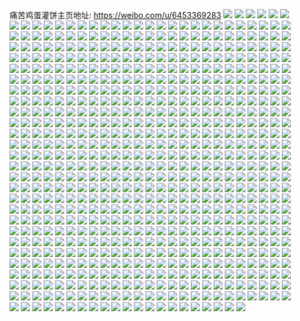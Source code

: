 痛苦鸡蛋灌饼主页地址: https://weibo.com/u/6453369283 
![](https://wx4.sinaimg.cn/mw2000/0072JG9lly1h9ij561p6zj30zu25o1ky.jpg) 
![](https://wx4.sinaimg.cn/mw2000/0072JG9lly1h9ij53q4m6j30zu25oqv5.jpg) 
![](https://wx4.sinaimg.cn/mw2000/0072JG9lly1h9gbtnfia8j31o02801kz.jpg) 
![](https://wx4.sinaimg.cn/mw2000/0072JG9lly1h9gbtizlkcj316o1kwkjl.jpg) 
![](https://wx4.sinaimg.cn/mw2000/0072JG9lly1h9fvc7bo8bj32dc35sqv5.jpg) 
![](https://wx4.sinaimg.cn/mw2000/0072JG9lly1h9dzehl71jj30zu25o7wh.jpg) 
![](https://wx4.sinaimg.cn/mw2000/0072JG9lly1h9dzekjmwaj30sg0ruta9.jpg) 
![](https://wx4.sinaimg.cn/mw2000/0072JG9lly1h99xbsj2mjj30zu25o7iu.jpg) 
![](https://wx4.sinaimg.cn/mw2000/0072JG9lly1h970b37jjuj31o02804qp.jpg) 
![](https://wx4.sinaimg.cn/mw2000/0072JG9lly1h970b3ql1bj31o02804qp.jpg) 
![](https://wx4.sinaimg.cn/mw2000/0072JG9lly1h970b490b6j31o02801kx.jpg) 
![](https://wx4.sinaimg.cn/mw2000/0072JG9lly1h970b4p3vej31o02804qp.jpg) 
![](https://wx4.sinaimg.cn/mw2000/0072JG9lly1h970b7iv4yj31o02807wh.jpg) 
![](https://wx4.sinaimg.cn/mw2000/0072JG9lly1h970b84i1vj31o02804qp.jpg) 
![](https://wx4.sinaimg.cn/mw2000/0072JG9lly1h96o5pknbwj32c0340hdu.jpg) 
![](https://wx4.sinaimg.cn/mw2000/0072JG9lly1h93g66ozywj30tz0cc402.jpg) 
![](https://wx4.sinaimg.cn/mw2000/0072JG9lly1h92ie4zwrzj32dc35snpd.jpg) 
![](https://wx4.sinaimg.cn/mw2000/0072JG9lly1h91yo9p4mwj30zu25o1kx.jpg) 
![](https://wx4.sinaimg.cn/mw2000/0072JG9lly1h91yoag9xsj30zu25o1kx.jpg) 
![](https://wx4.sinaimg.cn/mw2000/0072JG9lly1h91yob9zxwj30zu25odwt.jpg) 
![](https://wx4.sinaimg.cn/mw2000/0072JG9lly1h8ykq198o4j30zu0il0vo.jpg) 
![](https://wx4.sinaimg.cn/mw2000/0072JG9lly1h8w60cl05xj30zu25o1cs.jpg) 
![](https://wx4.sinaimg.cn/mw2000/0072JG9lly1h8ua8r0bhyj30sg0sgju4.jpg) 
![](https://wx4.sinaimg.cn/mw2000/0072JG9lly1h8sruddxfzj30zu1meagq.jpg) 
![](https://wx4.sinaimg.cn/mw2000/0072JG9lly1h8rty1ypamj30ty0tyqk4.jpg) 
![](https://wx4.sinaimg.cn/mw2000/0072JG9lly1h8rty5guf5j32c02c0b2a.jpg) 
![](https://wx4.sinaimg.cn/mw2000/0072JG9lly1h8riepkf0qj30zu25owyk.jpg) 
![](https://wx4.sinaimg.cn/mw2000/0072JG9lly1h8rieoyfr2j30zu25oh4m.jpg) 
![](https://wx4.sinaimg.cn/mw2000/0072JG9lly1h8qpvbx7qcj30t60rl79s.jpg) 
![](https://wx4.sinaimg.cn/mw2000/0072JG9lly1h8qnkgp5zdj30zu25o7wh.jpg) 
![](https://wx4.sinaimg.cn/mw2000/0072JG9lly1h8poxag1j1j32dc35sx6p.jpg) 
![](https://wx4.sinaimg.cn/mw2000/0072JG9lly1h8poxfb11oj32dc35s7wi.jpg) 
![](https://wx4.sinaimg.cn/mw2000/0072JG9lly1h8poxcxyg6j32dc35sx6p.jpg) 
![](https://wx4.sinaimg.cn/mw2000/0072JG9lly1h8mwco61vaj30u0143497.jpg) 
![](https://wx4.sinaimg.cn/mw2000/0072JG9lly1h8lxbt1a6rj319o1ownhw.jpg) 
![](https://wx4.sinaimg.cn/mw2000/0072JG9lly1h8lxbsld10j32c0340npd.jpg) 
![](https://wx4.sinaimg.cn/mw2000/0072JG9lly1h8lxbtu30dj32c03401kz.jpg) 
![](https://wx4.sinaimg.cn/mw2000/0072JG9lly1h8lxbu7b29j31kk23g7ks.jpg) 
![](https://wx4.sinaimg.cn/mw2000/0072JG9lly1h8lxbue8vxj30h00mo41s.jpg) 
![](https://wx4.sinaimg.cn/mw2000/0072JG9lly1h8lxbukvn2j30vk163tpp.jpg) 
![](https://wx4.sinaimg.cn/mw2000/0072JG9lly1h8lxbvsvddj31tr1tru0x.jpg) 
![](https://wx4.sinaimg.cn/mw2000/0072JG9lly1h8lxbvcmdxj319w1p94gr.jpg) 
![](https://wx4.sinaimg.cn/mw2000/0072JG9lly1h8lxbw3og8j30n10uq79i.jpg) 
![](https://wx4.sinaimg.cn/mw2000/0072JG9lly1h8kneuzexdj30u0140gs9.jpg) 
![](https://wx4.sinaimg.cn/mw2000/0072JG9lly1h8k0jp89qlj30vc0vcjxw.jpg) 
![](https://wx4.sinaimg.cn/mw2000/0072JG9lly1h8iv40ag0fj32dc35se86.jpg) 
![](https://wx4.sinaimg.cn/mw2000/0072JG9lly1h8iv45q8z1j32dc35sx6u.jpg) 
![](https://wx4.sinaimg.cn/mw2000/0072JG9lly1h8hlzuufhuj32c0340qv6.jpg) 
![](https://wx4.sinaimg.cn/mw2000/0072JG9lly1h8d55mr4zoj30v110xgzo.jpg) 
![](https://wx4.sinaimg.cn/mw2000/0072JG9lly1h8bx6e7g9dj30u01t044h.jpg) 
![](https://wx4.sinaimg.cn/mw2000/0072JG9lly1h8aqrkazsvj316o1kwkie.jpg) 
![](https://wx4.sinaimg.cn/mw2000/0072JG9lly1h8aqrnybaaj32dc35skjn.jpg) 
![](https://wx4.sinaimg.cn/mw2000/0072JG9lly1h8aqrqb9j6j32dc35sx6q.jpg) 
![](https://wx4.sinaimg.cn/mw2000/0072JG9lly1h8aqrspoi5j32dc35sqv6.jpg) 
![](https://wx4.sinaimg.cn/mw2000/0072JG9lly1h8apf5w3nyj30ur1q6qp8.jpg) 
![](https://wx4.sinaimg.cn/mw2000/0072JG9lly1h89m9rvxc1j32c0340u0y.jpg) 
![](https://wx4.sinaimg.cn/mw2000/0072JG9lly1h897lhnv3ij32c0340hdt.jpg) 
![](https://wx4.sinaimg.cn/mw2000/0072JG9lly1h897lgrrhcj30j60j6t9p.jpg) 
![](https://wx4.sinaimg.cn/mw2000/0072JG9lly1h88z7h7hbmj30zu25o4qq.jpg) 
![](https://wx4.sinaimg.cn/mw2000/0072JG9lly1h88i59cl1hj316o1kwttw.jpg) 
![](https://wx4.sinaimg.cn/mw2000/0072JG9lly1h88det3sr6j30p81g719f.jpg) 
![](https://wx4.sinaimg.cn/mw2000/0072JG9lly1h887k5l9cjj30zu25o7wi.jpg) 
![](https://wx4.sinaimg.cn/mw2000/0072JG9lly1h863xadrw5j30zo18fh54.jpg) 
![](https://wx4.sinaimg.cn/mw2000/0072JG9lly1h85z0x5avkj30tx0k7q52.jpg) 
![](https://wx4.sinaimg.cn/mw2000/0072JG9lly1h85wexeu46j30zu25ob2a.jpg) 
![](https://wx4.sinaimg.cn/mw2000/0072JG9lly1h84mwq46goj30u01t0tus.jpg) 
![](https://wx4.sinaimg.cn/mw2000/0072JG9lly1h83avezg0yj32c03404qr.jpg) 
![](https://wx4.sinaimg.cn/mw2000/0072JG9lly1h82qdhbp70j30zu0muwnv.jpg) 
![](https://wx4.sinaimg.cn/mw2000/0072JG9lly1h819e6hkt6j30zu1egail.jpg) 
![](https://wx4.sinaimg.cn/mw2000/0072JG9lly1h817anwr5yj320l2os1ky.jpg) 
![](https://wx4.sinaimg.cn/mw2000/0072JG9lly1h80u40ora2j30oz0mzact.jpg) 
![](https://wx4.sinaimg.cn/mw2000/0072JG9lly1h804vuaxf3j30zu25ob2a.jpg) 
![](https://wx4.sinaimg.cn/mw2000/0072JG9lly1h804vrfgfqj30ox0mojvh.jpg) 
![](https://wx4.sinaimg.cn/mw2000/0072JG9lly1h804mopfp6j30jf0jf0vg.jpg) 
![](https://wx4.sinaimg.cn/mw2000/0072JG9lly1h7yy8m8fl4j30n01dsk32.jpg) 
![](https://wx4.sinaimg.cn/mw2000/0072JG9lly1h7yy8ly5vej30n01dsgxh.jpg) 
![](https://wx4.sinaimg.cn/mw2000/0072JG9lly1h7yy8mk1tkj30n01dsqf9.jpg) 
![](https://wx4.sinaimg.cn/mw2000/0072JG9lly1h7xs9j4wsuj30n01ds1kx.jpg) 
![](https://wx4.sinaimg.cn/mw2000/0072JG9lly1h7xs9jg3fej30mt0dcacr.jpg) 
![](https://wx4.sinaimg.cn/mw2000/0072JG9lly1h7xrlkk95oj30mv128qhh.jpg) 
![](https://wx4.sinaimg.cn/mw2000/0072JG9lly1h7xrlk0fhkj32c0340kjm.jpg) 
![](https://wx4.sinaimg.cn/mw2000/0072JG9lly1h7ws5wby2ej308c075jrk.jpg) 
![](https://wx4.sinaimg.cn/mw2000/0072JG9lly1h7v6aju6q9j31qo2bk4qp.jpg) 
![](https://wx4.sinaimg.cn/mw2000/0072JG9lly1h7v6fsdlhvj30n00l7dkk.jpg) 
![](https://wx4.sinaimg.cn/mw2000/0072JG9lly1h7v6gbxya6j321m2q5e81.jpg) 
![](https://wx4.sinaimg.cn/mw2000/0072JG9lly1h7uidljbiuj316o1kwe5q.jpg) 
![](https://wx4.sinaimg.cn/mw2000/0072JG9lly1h7uidkwnlwj30u01407gk.jpg) 
![](https://wx4.sinaimg.cn/mw2000/0072JG9lly1h7sudd7bh6j30n01dsk2f.jpg) 
![](https://wx4.sinaimg.cn/mw2000/0072JG9lly1h7srs7j2ymj30j60iyt9n.jpg) 
![](https://wx4.sinaimg.cn/mw2000/0072JG9lly1h7pvx6qivvj31ry2d9npd.jpg) 
![](https://wx4.sinaimg.cn/mw2000/0072JG9lly1h7pvz12x6ij30me05oaam.jpg) 
![](https://wx4.sinaimg.cn/mw2000/0072JG9lly1h7pw1s1hw1j30n01dsaey.jpg) 
![](https://wx4.sinaimg.cn/mw2000/0072JG9lly1h7pw1sg0zvj30n01dsq72.jpg) 
![](https://wx4.sinaimg.cn/mw2000/0072JG9lly1h7pw1srf75j30n01dsaeg.jpg) 
![](https://wx4.sinaimg.cn/mw2000/0072JG9lly1h7pn58ucu2j30n01dsdpr.jpg) 
![](https://wx4.sinaimg.cn/mw2000/0072JG9lly1h7n4x6eqhcj32c0340npe.jpg) 
![](https://wx4.sinaimg.cn/mw2000/0072JG9lly1h7m48jopkrj30n01dstig.jpg) 
![](https://wx4.sinaimg.cn/mw2000/0072JG9lly1h7m48nq3fpj308w08wq37.jpg) 
![](https://wx4.sinaimg.cn/mw2000/0072JG9lly1h7l5zoeu49j30qr0qk76m.jpg) 
![](https://wx4.sinaimg.cn/mw2000/0072JG9lly1h7kvnihvs4j30wf0u078s.jpg) 
![](https://wx4.sinaimg.cn/mw2000/0072JG9lly1h7huu3p4kej30u00u0tbv.jpg) 
![](https://wx4.sinaimg.cn/mw2000/0072JG9lly1h7fct52b7sj30n00gc74b.jpg) 
![](https://wx4.sinaimg.cn/mw2000/0072JG9lly1h7f4m7umajj30mn0p9n16.jpg) 
![](https://wx4.sinaimg.cn/mw2000/0072JG9lly1h7f4m8czjkj324j2u24gw.jpg) 
![](https://wx4.sinaimg.cn/mw2000/0072JG9lly1h7d90avwqlj30hr0hraby.jpg) 
![](https://wx4.sinaimg.cn/mw2000/0072JG9lly1h7d1yt5qcej31s62dkkjl.jpg) 
![](https://wx4.sinaimg.cn/mw2000/0072JG9lly1h7d1ytihyej31c01s0nlj.jpg) 
![](https://wx4.sinaimg.cn/mw2000/0072JG9lly1h7c30itj72j32c0340h36.jpg) 
![](https://wx4.sinaimg.cn/mw2000/0072JG9lly1h7c305cp5wj32bk1qo0xc.jpg) 
![](https://wx4.sinaimg.cn/mw2000/0072JG9lly1h7c3112wo6j32c03404gt.jpg) 
![](https://wx4.sinaimg.cn/mw2000/0072JG9lly1h7c316780kj31p52blb29.jpg) 
![](https://wx4.sinaimg.cn/mw2000/0072JG9lly1h7axicqp0qj31951o70vu.jpg) 
![](https://wx4.sinaimg.cn/mw2000/0072JG9lly1h7axifl9uxj31yy2mm4fr.jpg) 
![](https://wx4.sinaimg.cn/mw2000/0072JG9lly1h7axie2faxj31qo2bkhdt.jpg) 
![](https://wx4.sinaimg.cn/mw2000/0072JG9lly1h7apxbd6ulj30j60j63ze.jpg) 
![](https://wx4.sinaimg.cn/mw2000/0072JG9lly1h79cgvcpfyj31ud2gie4m.jpg) 
![](https://wx4.sinaimg.cn/mw2000/0072JG9lly1h782zbygirj30j60j6gv7.jpg) 
![](https://wx4.sinaimg.cn/mw2000/0072JG9lly1h74ye7jd29j30ty13y7mi.jpg) 
![](https://wx4.sinaimg.cn/mw2000/0072JG9lly1h74ye8ajyej30qt0zq45d.jpg) 
![](https://wx4.sinaimg.cn/mw2000/0072JG9lly1h74ye8s5awj30tu13uqap.jpg) 
![](https://wx4.sinaimg.cn/mw2000/0072JG9lly1h74ye951z7j30tu13uwj7.jpg) 
![](https://wx4.sinaimg.cn/mw2000/0072JG9lly1h74ye9g0cfj30tu13uabb.jpg) 
![](https://wx4.sinaimg.cn/mw2000/0072JG9lly1h74ye72xbij30lq0szmxq.jpg) 
![](https://wx4.sinaimg.cn/mw2000/0072JG9lly1h74ye9qyj1j30py0ynqao.jpg) 
![](https://wx4.sinaimg.cn/mw2000/0072JG9lly1h74yea3rzjj30u0140ti3.jpg) 
![](https://wx4.sinaimg.cn/mw2000/0072JG9lly1h74yh625puj30u2142n0y.jpg) 
![](https://wx4.sinaimg.cn/mw2000/0072JG9lly1h73uwfey96j30n00tkte1.jpg) 
![](https://wx4.sinaimg.cn/mw2000/0072JG9lly1h73t0p7tlnj30n00p8jse.jpg) 
![](https://wx4.sinaimg.cn/mw2000/0072JG9lly1h72cpg2jtfj31km23iq6e.jpg) 
![](https://wx4.sinaimg.cn/mw2000/0072JG9lly1h71543czfvj32152pj17i.jpg) 
![](https://wx4.sinaimg.cn/mw2000/0072JG9lly1h71540u6jzj327b2xr4qr.jpg) 
![](https://wx4.sinaimg.cn/mw2000/0072JG9lly1h71544i5huj324v2uiafu.jpg) 
![](https://wx4.sinaimg.cn/mw2000/0072JG9lly1h701thlcmij32dc35sb2b.jpg) 
![](https://wx4.sinaimg.cn/mw2000/0072JG9lly1h6z72a92qsj31m725mk4v.jpg) 
![](https://wx4.sinaimg.cn/mw2000/0072JG9lly1h6vwy7mcspj30jx12qtay.jpg) 
![](https://wx4.sinaimg.cn/mw2000/0072JG9lly1h6vvdhtb04j30n00u3gp7.jpg) 
![](https://wx4.sinaimg.cn/mw2000/0072JG9lly1h6u8im1cqoj316o1kw7rr.jpg) 
![](https://wx4.sinaimg.cn/mw2000/0072JG9lly1h6u8iosn9qj30n00qeq2w.jpg) 
![](https://wx4.sinaimg.cn/mw2000/0072JG9lly1h6rung6g0ej316o1kwnif.jpg) 
![](https://wx4.sinaimg.cn/mw2000/0072JG9lly1h6qv8f1nuxj31hk1zfhdu.jpg) 
![](https://wx4.sinaimg.cn/mw2000/0072JG9lly1h6q4odr4jvj316o1kwk8o.jpg) 
![](https://wx4.sinaimg.cn/mw2000/0072JG9lly1h6q4oe5h0pj316o1kwk63.jpg) 
![](https://wx4.sinaimg.cn/mw2000/0072JG9lly1h6q4odbxwqj316o1kwavy.jpg) 
![](https://wx4.sinaimg.cn/mw2000/0072JG9lly1h6onp2gka0j30n01ds0vz.jpg) 
![](https://wx4.sinaimg.cn/mw2000/0072JG9lly1h6k73lrembj30n01ds46h.jpg) 
![](https://wx4.sinaimg.cn/mw2000/0072JG9lly1h6jt58sxtjj30rr1dcn5f.jpg) 
![](https://wx4.sinaimg.cn/mw2000/0072JG9lly1h6g9seo5hqj30u01407g5.jpg) 
![](https://wx4.sinaimg.cn/mw2000/0072JG9lly1h6g9sewxg8j30q20yrdow.jpg) 
![](https://wx4.sinaimg.cn/mw2000/0072JG9lly1h6g9seegc3j30ls12ptgn.jpg) 
![](https://wx4.sinaimg.cn/mw2000/0072JG9lly1h6g9sf61xij30u01hc44q.jpg) 
![](https://wx4.sinaimg.cn/mw2000/0072JG9lly1h6g9sfd3qlj30u0140n17.jpg) 
![](https://wx4.sinaimg.cn/mw2000/0072JG9lly1h6g9sfk4jaj30tu13uqc4.jpg) 
![](https://wx4.sinaimg.cn/mw2000/0072JG9lly1h6g9sg3xxdj30u0140wr7.jpg) 
![](https://wx4.sinaimg.cn/mw2000/0072JG9lly1h6g9ont9cdj30u0160ajd.jpg) 
![](https://wx4.sinaimg.cn/mw2000/0072JG9lly1h6g9p7lmsqj30ry0yxwr9.jpg) 
![](https://wx4.sinaimg.cn/mw2000/0072JG9lly1h6fuz8mrtxj30mt0ijwey.jpg) 
![](https://wx4.sinaimg.cn/mw2000/0072JG9lly1h6ffdk1l1vj31471hmq4w.jpg) 
![](https://wx4.sinaimg.cn/mw2000/0072JG9lly1h6ej1fs680j30tu13umyd.jpg) 
![](https://wx4.sinaimg.cn/mw2000/0072JG9lly1h6dan25905j31fk1wrqu6.jpg) 
![](https://wx4.sinaimg.cn/mw2000/0072JG9lly1h6dan6pft3j32c03407w4.jpg) 
![](https://wx4.sinaimg.cn/mw2000/0072JG9lly1h6dan7hz3rj31g21xe0w5.jpg) 
![](https://wx4.sinaimg.cn/mw2000/0072JG9lly1h6cz1lbvtnj30n00hs0vp.jpg) 
![](https://wx4.sinaimg.cn/mw2000/0072JG9lly1h6cz1lhdbdj30n00823zp.jpg) 
![](https://wx4.sinaimg.cn/mw2000/0072JG9lly1h6cz1lmihij30n009edh1.jpg) 
![](https://wx4.sinaimg.cn/mw2000/0072JG9lly1h6cz1ls1o6j30n00813zb.jpg) 
![](https://wx4.sinaimg.cn/mw2000/0072JG9lly1h6cz1lz87cj30n007kwf5.jpg) 
![](https://wx4.sinaimg.cn/mw2000/0072JG9lly1h6cz1m4nsjj30n0090q42.jpg) 
![](https://wx4.sinaimg.cn/mw2000/0072JG9lly1h6cz1l4a7cj30n008bmy3.jpg) 
![](https://wx4.sinaimg.cn/mw2000/0072JG9lly1h6cz1mayv7j30n007v74t.jpg) 
![](https://wx4.sinaimg.cn/mw2000/0072JG9lly1h6cz1mg35aj30n0089gma.jpg) 
![](https://wx4.sinaimg.cn/mw2000/0072JG9lly1h6cz1mmr2nj30n008fmy0.jpg) 
![](https://wx4.sinaimg.cn/mw2000/0072JG9lly1h6cz1mtafcj30n006omxp.jpg) 
![](https://wx4.sinaimg.cn/mw2000/0072JG9lly1h6cz1myrn7j30n006lq3d.jpg) 
![](https://wx4.sinaimg.cn/mw2000/0072JG9lly1h6cz1n5tilj30n006yaau.jpg) 
![](https://wx4.sinaimg.cn/mw2000/0072JG9lly1h6cz1nbfg6j30n0068mxx.jpg) 
![](https://wx4.sinaimg.cn/mw2000/0072JG9lly1h6cz1nhc1vj30n005cq36.jpg) 
![](https://wx4.sinaimg.cn/mw2000/0072JG9lly1h6cz1ny2ucj30n00j1gn4.jpg) 
![](https://wx4.sinaimg.cn/mw2000/0072JG9lly1h6cz1o54idj30n005ngm2.jpg) 
![](https://wx4.sinaimg.cn/mw2000/0072JG9lly1h6cz1ob1g7j30n007dq3e.jpg) 
![](https://wx4.sinaimg.cn/mw2000/0072JG9lly1h6c7pzssdyj32c03404qr.jpg) 
![](https://wx4.sinaimg.cn/mw2000/0072JG9lly1h6a0cogtowj32c0340e82.jpg) 
![](https://wx4.sinaimg.cn/mw2000/0072JG9lly1h6a0cqc48cj32c0340qv6.jpg) 
![](https://wx4.sinaimg.cn/mw2000/0072JG9lly1h6a0csd78dj32c0340kjn.jpg) 
![](https://wx4.sinaimg.cn/mw2000/0072JG9lly1h6a0ctx159j316o1kwtrf.jpg) 
![](https://wx4.sinaimg.cn/mw2000/0072JG9lly1h67mj56m4bj322a2r21ky.jpg) 
![](https://wx4.sinaimg.cn/mw2000/0072JG9lly1h67mj8i228j32742xi1ky.jpg) 
![](https://wx4.sinaimg.cn/mw2000/0072JG9lly1h5mvj99vjbj30mz14uah9.jpg) 
![](https://wx4.sinaimg.cn/mw2000/0072JG9lly1h5mvgzzyz7j30mz0vsq54.jpg) 
![](https://wx4.sinaimg.cn/mw2000/0072JG9lly1h5mvj8vhnqj30ty13yk2m.jpg) 
![](https://wx4.sinaimg.cn/mw2000/0072JG9lly1h5mvj8epw0j30n01dswma.jpg) 
![](https://wx4.sinaimg.cn/mw2000/0072JG9lly1h5mvksdpnbj30mi0u0gqb.jpg) 
![](https://wx4.sinaimg.cn/mw2000/0072JG9lly1h5mvmd8sesj30mi0u00wi.jpg) 
![](https://wx4.sinaimg.cn/mw2000/0072JG9lly1h5mvp0bmzxj30u014079w.jpg) 
![](https://wx4.sinaimg.cn/mw2000/0072JG9lly1h5mvmxz8ogj30mi0u0dlh.jpg) 
![](https://wx4.sinaimg.cn/mw2000/0072JG9lly1h5mvp0nvmfj30u013y7ex.jpg) 
![](https://wx4.sinaimg.cn/mw2000/0072JG9lly1h5l6uoqjrtj32c0340e83.jpg) 
![](https://wx4.sinaimg.cn/mw2000/0072JG9lly1h5gy5shl4ej32352s6u0z.jpg) 
![](https://wx4.sinaimg.cn/mw2000/0072JG9lly1h5gy5uuu3ej328s2zqqv6.jpg) 
![](https://wx4.sinaimg.cn/mw2000/0072JG9lly1h5gy5qgproj326d2wh7wk.jpg) 
![](https://wx4.sinaimg.cn/mw2000/0072JG9lly1h5dn947ivpj32c0340x6r.jpg) 
![](https://wx4.sinaimg.cn/mw2000/0072JG9lly1h5dn9brl1vj31ko23ox6p.jpg) 
![](https://wx4.sinaimg.cn/mw2000/0072JG9lly1h5dnaf01haj31n726x1ky.jpg) 
![](https://wx4.sinaimg.cn/mw2000/0072JG9lly1h5dn9ep62yj32c0340qv8.jpg) 
![](https://wx4.sinaimg.cn/mw2000/0072JG9lly1h5dna8pr5kj329c30gx6r.jpg) 
![](https://wx4.sinaimg.cn/mw2000/0072JG9lly1h5dn99avr6j31qo2bkhdt.jpg) 
![](https://wx4.sinaimg.cn/mw2000/0072JG9lly1h5dn9ahobxj32bk1qoe81.jpg) 
![](https://wx4.sinaimg.cn/mw2000/0072JG9lly1h5dn97s4zsj32c03401l0.jpg) 
![](https://wx4.sinaimg.cn/mw2000/0072JG9lly1h5ch8rkv55j32c02fmkjo.jpg) 
![](https://wx4.sinaimg.cn/mw2000/0072JG9lly1h57u7zjxkoj31xw2l71kz.jpg) 
![](https://wx4.sinaimg.cn/mw2000/0072JG9lly1h57u81fiqmj31in20u4qq.jpg) 
![](https://wx4.sinaimg.cn/mw2000/0072JG9lly1h57u850o26j32c0340qv9.jpg) 
![](https://wx4.sinaimg.cn/mw2000/0072JG9lly1h57u87k8z7j31qs2bpkjm.jpg) 
![](https://wx4.sinaimg.cn/mw2000/0072JG9lly1h57u89fvxaj32c0340u0y.jpg) 
![](https://wx4.sinaimg.cn/mw2000/0072JG9lly1h57u8awpotj31ky23yb29.jpg) 
![](https://wx4.sinaimg.cn/mw2000/0072JG9lly1h57u8c28akj30i30o345n.jpg) 
![](https://wx4.sinaimg.cn/mw2000/0072JG9lly1h537q39pwmj30n01ds4qp.jpg) 
![](https://wx4.sinaimg.cn/mw2000/0072JG9lly1h52kst221oj30mi0u0q7r.jpg) 
![](https://wx4.sinaimg.cn/mw2000/0072JG9lly1h52kst87gmj30ji0q1q7a.jpg) 
![](https://wx4.sinaimg.cn/mw2000/0072JG9lly1h52ks510b2j30mz0uo41r.jpg) 
![](https://wx4.sinaimg.cn/mw2000/0072JG9lly1h52ktz70lpj30n01ds11f.jpg) 
![](https://wx4.sinaimg.cn/mw2000/0072JG9lly1h52ktzlhk4j30u0140tit.jpg) 
![](https://wx4.sinaimg.cn/mw2000/0072JG9lly1h52ku5mrv1j30qy0qy0ux.jpg) 
![](https://wx4.sinaimg.cn/mw2000/0072JG9lly1h4yg0c7ydcj31za2n11kz.jpg) 
![](https://wx4.sinaimg.cn/mw2000/0072JG9lly1h4yg0el2jbj32c0340kjn.jpg) 
![](https://wx4.sinaimg.cn/mw2000/0072JG9lly1h4yg0hdnjpj32c0340b2c.jpg) 
![](https://wx4.sinaimg.cn/mw2000/0072JG9lly1h4yg6jdnv0j327u2yhu0y.jpg) 
![](https://wx4.sinaimg.cn/mw2000/0072JG9lly1h4wvlyxpm0j31k9230hdt.jpg) 
![](https://wx4.sinaimg.cn/mw2000/0072JG9lly1h4wvlzo8b9j31qo2bkx6p.jpg) 
![](https://wx4.sinaimg.cn/mw2000/0072JG9lly1h4txdijfqvj32c03407wj.jpg) 
![](https://wx4.sinaimg.cn/mw2000/0072JG9lly1h4txdlim5gj32c0340qv6.jpg) 
![](https://wx4.sinaimg.cn/mw2000/0072JG9lly1h4txdmd5w1j30my14uguq.jpg) 
![](https://wx4.sinaimg.cn/mw2000/0072JG9lly1h4txdw51dtj30u01hc15n.jpg) 
![](https://wx4.sinaimg.cn/mw2000/0072JG9lly1h4txdyb80dj32c0340u0y.jpg) 
![](https://wx4.sinaimg.cn/mw2000/0072JG9lly1h4txe19mh7j32c0340npe.jpg) 
![](https://wx4.sinaimg.cn/mw2000/0072JG9lly1h4txea0kpcj32c0340qv9.jpg) 
![](https://wx4.sinaimg.cn/mw2000/0072JG9lly1h4txeed10sj32c0340e84.jpg) 
![](https://wx4.sinaimg.cn/mw2000/0072JG9lly1h4txehh5eij32c03404qr.jpg) 
![](https://wx4.sinaimg.cn/mw2000/0072JG9lly1h4txem3umuj32c03401l0.jpg) 
![](https://wx4.sinaimg.cn/mw2000/0072JG9lly1h4txerfo1gj32c0340hdw.jpg) 
![](https://wx4.sinaimg.cn/mw2000/0072JG9lly1h4txewaidoj32c0340u10.jpg) 
![](https://wx4.sinaimg.cn/mw2000/0072JG9lly1h4txf1yglfj32c03404qu.jpg) 
![](https://wx4.sinaimg.cn/mw2000/0072JG9lly1h4txf5ykirj32c0340hdw.jpg) 
![](https://wx4.sinaimg.cn/mw2000/0072JG9lly1h4r3kzx5zfj32c0340kjp.jpg) 
![](https://wx4.sinaimg.cn/mw2000/0072JG9lly1h4nwyoq319j31rp2cx4qq.jpg) 
![](https://wx4.sinaimg.cn/mw2000/0072JG9lly1h4lf773zv7j30u00sx431.jpg) 
![](https://wx4.sinaimg.cn/mw2000/0072JG9lly1h4efl5uj7sj31qo2bk4qq.jpg) 
![](https://wx4.sinaimg.cn/mw2000/0072JG9lly1h4efl7hdhij30vc15sh22.jpg) 
![](https://wx4.sinaimg.cn/mw2000/0072JG9lly1h4efl6a3qqj30vc15s7ly.jpg) 
![](https://wx4.sinaimg.cn/mw2000/0072JG9lly1h4efl87h8hj30u0140e47.jpg) 
![](https://wx4.sinaimg.cn/mw2000/0072JG9lly1h4a7vkjp95j32c03404qs.jpg) 
![](https://wx4.sinaimg.cn/mw2000/0072JG9lly1h48lxovmjrj30vc15se48.jpg) 
![](https://wx4.sinaimg.cn/mw2000/0072JG9lly1h47z1o3d9tj32by2jf1kz.jpg) 
![](https://wx4.sinaimg.cn/mw2000/0072JG9lly1h47z1p1lhcj311v1ehqru.jpg) 
![](https://wx4.sinaimg.cn/mw2000/0072JG9lly1h47z1qte7oj31v82c0kjm.jpg) 
![](https://wx4.sinaimg.cn/mw2000/0072JG9lly1h47z1ssjhrj323s2t2b2b.jpg) 
![](https://wx4.sinaimg.cn/mw2000/0072JG9lly1h46v8l29gfj3297309u0z.jpg) 
![](https://wx4.sinaimg.cn/mw2000/0072JG9lly1h46v8nf3d0j32432thqv7.jpg) 
![](https://wx4.sinaimg.cn/mw2000/0072JG9lly1h45ndwkpswj30mi0u0n57.jpg) 
![](https://wx4.sinaimg.cn/mw2000/0072JG9lly1h42qe9qv3rj30n01ds0wc.jpg) 
![](https://wx4.sinaimg.cn/mw2000/0072JG9lly1h42qecb8lpj308c087t8y.jpg) 
![](https://wx4.sinaimg.cn/mw2000/0072JG9lly1h3zgz45az8j31ds0n07p3.jpg) 
![](https://wx4.sinaimg.cn/mw2000/0072JG9lly1h3runqabb4j32c03401ky.jpg) 
![](https://wx4.sinaimg.cn/mw2000/0072JG9lly1h3p2vgiv2qj31zx2zqx6p.jpg) 
![](https://wx4.sinaimg.cn/mw2000/0072JG9lly1h3p2vh5s86j31zl2z8x6p.jpg) 
![](https://wx4.sinaimg.cn/mw2000/0072JG9lly1h3p2vhxzenj320s3101ky.jpg) 
![](https://wx4.sinaimg.cn/mw2000/0072JG9lly1h3p2vfrukcj31qb2lbhdt.jpg) 
![](https://wx4.sinaimg.cn/mw2000/0072JG9lly1h3p2vip4d9j3209308x6p.jpg) 
![](https://wx4.sinaimg.cn/mw2000/0072JG9lly1h3p2vk4pmcj323z35su0y.jpg) 
![](https://wx4.sinaimg.cn/mw2000/0072JG9lly1h3p2vm3ao0j323z35se83.jpg) 
![](https://wx4.sinaimg.cn/mw2000/0072JG9lly1h3p2vmu2c8j31tk2rqkjl.jpg) 
![](https://wx4.sinaimg.cn/mw2000/0072JG9lly1h3p2voq45hj323z35s4qr.jpg) 
![](https://wx4.sinaimg.cn/mw2000/0072JG9lly1h3o3k8h76tj31yn2xt4qq.jpg) 
![](https://wx4.sinaimg.cn/mw2000/0072JG9lly1h3o3kwn4lij323z35skjo.jpg) 
![](https://wx4.sinaimg.cn/mw2000/0072JG9lly1h3o3l112iyj323z35s7wj.jpg) 
![](https://wx4.sinaimg.cn/mw2000/0072JG9lly1h3gt1ne6vkj30n01dswmn.jpg) 
![](https://wx4.sinaimg.cn/mw2000/0072JG9lly1h3gt1qr3doj30ik0klwh5.jpg) 
![](https://wx4.sinaimg.cn/mw2000/0072JG9lly1h36ay0hrzlj30md0md0u1.jpg) 
![](https://wx4.sinaimg.cn/mw2000/0072JG9lly1h34bgletetj30n01dstyj.jpg) 
![](https://wx4.sinaimg.cn/mw2000/0072JG9lly1h33kt1ki7pj31ds0n0qkp.jpg) 
![](https://wx4.sinaimg.cn/mw2000/0072JG9lly1h33kszrov4j31ds0n0x0p.jpg) 
![](https://wx4.sinaimg.cn/mw2000/0072JG9lly1h32xh9crgaj30u0140nd9.jpg) 
![](https://wx4.sinaimg.cn/mw2000/0072JG9lly1h31r8fs4cvj30n01ds4qp.jpg) 
![](https://wx4.sinaimg.cn/mw2000/0072JG9lly1h30m7xvj40j326z2xaqv6.jpg) 
![](https://wx4.sinaimg.cn/mw2000/0072JG9lly1h30mdxbhaij30920c3t9t.jpg) 
![](https://wx4.sinaimg.cn/mw2000/0072JG9lly1h2xmvrwpoqj30vc15s4ac.jpg) 
![](https://wx4.sinaimg.cn/mw2000/0072JG9lly1h2xmvsf7kdj30vc15s156.jpg) 
![](https://wx4.sinaimg.cn/mw2000/0072JG9lly1h2xmvsuux6j30vc15sk3f.jpg) 
![](https://wx4.sinaimg.cn/mw2000/0072JG9lly1h2w472nvh8j32c03474qr.jpg) 
![](https://wx4.sinaimg.cn/mw2000/0072JG9lly1h2w476jxcfj32c033ze88.jpg) 
![](https://wx4.sinaimg.cn/mw2000/0072JG9lly1h2v2ipswguj31oy29au0x.jpg) 
![](https://wx4.sinaimg.cn/mw2000/0072JG9lly1h2v2iqjb88j31vo2jnhdt.jpg) 
![](https://wx4.sinaimg.cn/mw2000/0072JG9lly1h2uynho655j30n00fywhw.jpg) 
![](https://wx4.sinaimg.cn/mw2000/0072JG9lly1h2uynhx3bsj30n01dsadf.jpg) 
![](https://wx4.sinaimg.cn/mw2000/0072JG9lly1h2uyni6j7qj30n00iztcs.jpg) 
![](https://wx4.sinaimg.cn/mw2000/0072JG9lly1h2uynhh35aj30n01dsjup.jpg) 
![](https://wx4.sinaimg.cn/mw2000/0072JG9lly1h2tunxfkioj30vc15sqj4.jpg) 
![](https://wx4.sinaimg.cn/mw2000/0072JG9lly1h2rzifefrej31xk2kqb2a.jpg) 
![](https://wx4.sinaimg.cn/mw2000/0072JG9lly1h2rzigvwohj31xs2l17wi.jpg) 
![](https://wx4.sinaimg.cn/mw2000/0072JG9lly1h2rzihw79wj31x12k1b2a.jpg) 
![](https://wx4.sinaimg.cn/mw2000/0072JG9lly1h2rziioyj1j31mz26nqv5.jpg) 
![](https://wx4.sinaimg.cn/mw2000/0072JG9lly1h2rzie6eprj31ws2jpqv5.jpg) 
![](https://wx4.sinaimg.cn/mw2000/0072JG9lly1h2rzijh48yj31zb2n2x6p.jpg) 
![](https://wx4.sinaimg.cn/mw2000/0072JG9lly1h2rph2vv83j324e2su7wj.jpg) 
![](https://wx4.sinaimg.cn/mw2000/0072JG9lly1h2rph5opvzj31u52j4b2a.jpg) 
![](https://wx4.sinaimg.cn/mw2000/0072JG9lly1h2rphajlwrj32c0340x6t.jpg) 
![](https://wx4.sinaimg.cn/mw2000/0072JG9lly1h2m5r4cshcj30ra10dk6e.jpg) 
![](https://wx4.sinaimg.cn/mw2000/0072JG9lly1h2m5r4u8x1j30vc15s4d4.jpg) 
![](https://wx4.sinaimg.cn/mw2000/0072JG9lly1h2m2xzmnpoj30k90qydne.jpg) 
![](https://wx4.sinaimg.cn/mw2000/0072JG9lly1h2kqkjnwt5j32c0340hdu.jpg) 
![](https://wx4.sinaimg.cn/mw2000/0072JG9lly1h2jkd96sszj30n00y6483.jpg) 
![](https://wx4.sinaimg.cn/mw2000/0072JG9lly1h2jkd9q5odj30n00xrdo2.jpg) 
![](https://wx4.sinaimg.cn/mw2000/0072JG9lly1h2jkd8wqz7j30n00yawn4.jpg) 
![](https://wx4.sinaimg.cn/mw2000/0072JG9lly1h2jkdfuwxjj30u00u042v.jpg) 
![](https://wx4.sinaimg.cn/mw2000/0072JG9lly1h2jjvnxfgdj32av35sx6q.jpg) 
![](https://wx4.sinaimg.cn/mw2000/0072JG9lly1h2ijw011ifj32c03407wk.jpg) 
![](https://wx4.sinaimg.cn/mw2000/0072JG9lly1h2ijw1kw9rj31ds0n0niu.jpg) 
![](https://wx4.sinaimg.cn/mw2000/0072JG9lly1h2ijw3ea0mj31ds0n0njj.jpg) 
![](https://wx4.sinaimg.cn/mw2000/0072JG9lly1h2hlj31csyj317g1mq4ic.jpg) 
![](https://wx4.sinaimg.cn/mw2000/0072JG9lly1h2hljl82dkj32c03401kz.jpg) 
![](https://wx4.sinaimg.cn/mw2000/0072JG9lly1h2hljo28l1j32c0340kjn.jpg) 
![](https://wx4.sinaimg.cn/mw2000/0072JG9lly1h2hljpdzu2j32c0340e81.jpg) 
![](https://wx4.sinaimg.cn/mw2000/0072JG9lly1h2hljj3c4gj32c03407wj.jpg) 
![](https://wx4.sinaimg.cn/mw2000/0072JG9lly1h2hljqtra9j32c0340hdu.jpg) 
![](https://wx4.sinaimg.cn/mw2000/0072JG9lly1h2gayrfjb0j32c0340x6q.jpg) 
![](https://wx4.sinaimg.cn/mw2000/0072JG9lly1h2g597sggpj30hs0hsq43.jpg) 
![](https://wx4.sinaimg.cn/mw2000/0072JG9lly1h2dy2eppfyj30rr110128.jpg) 
![](https://wx4.sinaimg.cn/mw2000/0072JG9lly1h2dy2f0lg7j30s611kdqf.jpg) 
![](https://wx4.sinaimg.cn/mw2000/0072JG9lly1h2dy2fjbddj30sf11wk5c.jpg) 
![](https://wx4.sinaimg.cn/mw2000/0072JG9lly1h2dy2fu9rcj30sm1267g3.jpg) 
![](https://wx4.sinaimg.cn/mw2000/0072JG9lly1h2dy2eek0uj30vc15sk2c.jpg) 
![](https://wx4.sinaimg.cn/mw2000/0072JG9lly1h2dndqb9nvj30n01dsnop.jpg) 
![](https://wx4.sinaimg.cn/mw2000/0072JG9lly1h2cvvqc8sxj316p1kyx3p.jpg) 
![](https://wx4.sinaimg.cn/mw2000/0072JG9lly1h2ceotrwlaj31ds0n07wi.jpg) 
![](https://wx4.sinaimg.cn/mw2000/0072JG9lly1h29n2e5es8j30u0140h0j.jpg) 
![](https://wx4.sinaimg.cn/mw2000/0072JG9lly1h289f49q0sj32yo59nhdv.jpg) 
![](https://wx4.sinaimg.cn/mw2000/0072JG9lly1h26vu9ah58j31hc0zkk11.jpg) 
![](https://wx4.sinaimg.cn/mw2000/0072JG9lly1h26vu8vbryj31hc0zkn9k.jpg) 
![](https://wx4.sinaimg.cn/mw2000/0072JG9lly1h26vu9pp7aj31hc0zk13f.jpg) 
![](https://wx4.sinaimg.cn/mw2000/0072JG9lly1h26vufhxaaj30sf0zjwtd.jpg) 
![](https://wx4.sinaimg.cn/mw2000/0072JG9lly1h26vuen01hj31n726b1ky.jpg) 
![](https://wx4.sinaimg.cn/mw2000/0072JG9lly1h26vum93lqj31900u0du9.jpg) 
![](https://wx4.sinaimg.cn/mw2000/0072JG9lly1h24vxf89kuj30vc15s4gv.jpg) 
![](https://wx4.sinaimg.cn/mw2000/0072JG9lly1h24vxg3szyj30vc15s18g.jpg) 
![](https://wx4.sinaimg.cn/mw2000/0072JG9lly1h24vxgx0nsj30vc15s4g2.jpg) 
![](https://wx4.sinaimg.cn/mw2000/0072JG9lly1h23ssp293uj30u0140dyi.jpg) 
![](https://wx4.sinaimg.cn/mw2000/0072JG9lly1h23ssoe48xj328s2zqqv7.jpg) 
![](https://wx4.sinaimg.cn/mw2000/0072JG9lly1h23ssqoprnj32742xi7wj.jpg) 
![](https://wx4.sinaimg.cn/mw2000/0072JG9lly1h2363chws1j30n01ds4cm.jpg) 
![](https://wx4.sinaimg.cn/mw2000/0072JG9lly1h21wi64zszj32c03401kz.jpg) 
![](https://wx4.sinaimg.cn/mw2000/0072JG9lly1h21155tqeej32c03401kz.jpg) 
![](https://wx4.sinaimg.cn/mw2000/0072JG9lly1h21157djv7j32c0340x6q.jpg) 
![](https://wx4.sinaimg.cn/mw2000/0072JG9lly1h1t885qdwhj31s02dcu0x.jpg) 
![](https://wx4.sinaimg.cn/mw2000/0072JG9lly1h1t886y1stj31ns27qb2a.jpg) 
![](https://wx4.sinaimg.cn/mw2000/0072JG9lly1h1t887dvqqj30vc15sdxe.jpg) 
![](https://wx4.sinaimg.cn/mw2000/0072JG9lly1h1t887y47bj30vc15s19j.jpg) 
![](https://wx4.sinaimg.cn/mw2000/0072JG9lly1h1t88dcaayj32c033zhdv.jpg) 
![](https://wx4.sinaimg.cn/mw2000/0072JG9lly1h1t889v3fuj32c0340x6q.jpg) 
![](https://wx4.sinaimg.cn/mw2000/0072JG9lly1h1t88f1kfgj31rp2eh7wi.jpg) 
![](https://wx4.sinaimg.cn/mw2000/0072JG9lly1h1t88gq5l1j31p529j4qq.jpg) 
![](https://wx4.sinaimg.cn/mw2000/0072JG9lly1h1t8eb3437j30vc15sqqg.jpg) 
![](https://wx4.sinaimg.cn/mw2000/0072JG9lly1h1px5fcbbmj30tv0u114b.jpg) 
![](https://wx4.sinaimg.cn/mw2000/0072JG9lly1h1oaswd99gj32c0340kjo.jpg) 
![](https://wx4.sinaimg.cn/mw2000/0072JG9lly1h1myq88w2yj30vc15sx40.jpg) 
![](https://wx4.sinaimg.cn/mw2000/0072JG9lly1h1myrq7zhoj30vc15sazy.jpg) 
![](https://wx4.sinaimg.cn/mw2000/0072JG9lly1h1lxr7hjx4j32c03404qs.jpg) 
![](https://wx4.sinaimg.cn/mw2000/0072JG9lly1h1hg6447wlj324q2ub1kz.jpg) 
![](https://wx4.sinaimg.cn/mw2000/0072JG9lly1h1hg62m0afj322u2rsx6q.jpg) 
![](https://wx4.sinaimg.cn/mw2000/0072JG9lly1h1hg65h5l9j31w72k21kz.jpg) 
![](https://wx4.sinaimg.cn/mw2000/0072JG9lly1h1hg66sdsyj32c0340b2b.jpg) 
![](https://wx4.sinaimg.cn/mw2000/0072JG9lly1h152j7d43dj31bu1rs7wh.jpg) 
![](https://wx4.sinaimg.cn/mw2000/0072JG9lly1h152j87lfxj31lp24ynpd.jpg) 
![](https://wx4.sinaimg.cn/mw2000/0072JG9lly1h152j9edh2j321e2pvqv6.jpg) 
![](https://wx4.sinaimg.cn/mw2000/0072JG9lly1h152jba3sqj323i2sp1kz.jpg) 
![](https://wx4.sinaimg.cn/mw2000/0072JG9lly1h152j6pexmj30vc15sar9.jpg) 
![](https://wx4.sinaimg.cn/mw2000/0072JG9lly1h152jbp60oj30vc15s7hr.jpg) 
![](https://wx4.sinaimg.cn/mw2000/0072JG9lly1h0wcerqttvj30vc15swrm.jpg) 
![](https://wx4.sinaimg.cn/mw2000/0072JG9lly1h0wcerahguj30vc15samx.jpg) 
![](https://wx4.sinaimg.cn/mw2000/0072JG9lly1h0wcetvlpij32c1340e84.jpg) 
![](https://wx4.sinaimg.cn/mw2000/0072JG9lly1h0wcevaopvj326f290qv6.jpg) 
![](https://wx4.sinaimg.cn/mw2000/0072JG9lly1h0wcevuk6jj30rd10hwp8.jpg) 
![](https://wx4.sinaimg.cn/mw2000/0072JG9lly1h0wcexxwyej32c0340npf.jpg) 
![](https://wx4.sinaimg.cn/mw2000/0072JG9lly1h0wcewh2doj30vc15sgwq.jpg) 
![](https://wx4.sinaimg.cn/mw2000/0072JG9lly1h0wceyedvsj30vc15s4aw.jpg) 
![](https://wx4.sinaimg.cn/mw2000/0072JG9lly1h0wcez8invj32c03407wi.jpg) 
![](https://wx4.sinaimg.cn/mw2000/0072JG9lly1h0davvzbwzj30nv16faj0.jpg) 
![](https://wx4.sinaimg.cn/mw2000/0072JG9lly1h0bfdgqf0bj32c0340b2a.jpg) 
![](https://wx4.sinaimg.cn/mw2000/0072JG9lly1h06tlz4t3hj30k00zkq5u.jpg) 
![](https://wx4.sinaimg.cn/mw2000/0072JG9lly1h067exxscpj32c0340u0y.jpg) 
![](https://wx4.sinaimg.cn/mw2000/0072JG9lly1h04lic1hc7j30n01dsalw.jpg) 
![](https://wx4.sinaimg.cn/mw2000/0072JG9lly1h01f3bsrzzg30350350sn.jpg) 
![](https://wx4.sinaimg.cn/mw2000/0072JG9lly1h00jbjpu9qj30sg0ron23.jpg) 
![](https://wx4.sinaimg.cn/mw2000/0072JG9lly1h0052ozmq6j30n01ds47f.jpg) 
![](https://wx4.sinaimg.cn/mw2000/0072JG9lly1gzzyn86di3j32c02c0u0z.jpg) 
![](https://wx4.sinaimg.cn/mw2000/0072JG9lly1gzvsoi9d8jj30u0140aqv.jpg) 
![](https://wx4.sinaimg.cn/mw2000/0072JG9lly1gzvsnpjzkxj316o1kwh2a.jpg) 
![](https://wx4.sinaimg.cn/mw2000/0072JG9lly1gzvn45zxrqj31ds0n0tur.jpg) 
![](https://wx4.sinaimg.cn/mw2000/0072JG9lly1gzvbjniea9j30k00k0q3m.jpg) 
![](https://wx4.sinaimg.cn/mw2000/0072JG9lly1gztkgvpzrnj30k00zk1i9.jpg) 
![](https://wx4.sinaimg.cn/mw2000/0072JG9lly1gzq7jca308j32c02c01kz.jpg) 
![](https://wx4.sinaimg.cn/mw2000/0072JG9lly1gzprf2dg1tj30qe1awwp8.jpg) 
![](https://wx4.sinaimg.cn/mw2000/0072JG9lly1gzprf2rq0ej30m40m3wge.jpg) 
![](https://wx4.sinaimg.cn/mw2000/0072JG9lly1gzoxagrd2nj32c02c0b2b.jpg) 
![](https://wx4.sinaimg.cn/mw2000/0072JG9lly1gzntmtvqytj30u00u0k7e.jpg) 
![](https://wx4.sinaimg.cn/mw2000/0072JG9lly1gznhsade2aj32c02c0x6q.jpg) 
![](https://wx4.sinaimg.cn/mw2000/0072JG9lly1gzldn7zjvnj30c80cc3zn.jpg) 
![](https://wx4.sinaimg.cn/mw2000/0072JG9lly1gzkvt1hhqpj32c02c07wi.jpg) 
![](https://wx4.sinaimg.cn/mw2000/0072JG9lly1gzk787i003j30rs0rsmz3.jpg) 
![](https://wx4.sinaimg.cn/mw2000/0072JG9lly1gzisue1hcdj32c02c07wj.jpg) 
![](https://wx4.sinaimg.cn/mw2000/0072JG9lly1gzfnhpq7f8j30sg0s0abq.jpg) 
![](https://wx4.sinaimg.cn/mw2000/0072JG9lly1gze9p791k2j32c02c0u0y.jpg) 
![](https://wx4.sinaimg.cn/mw2000/0072JG9lly1gz9vw0lttrj32c02c07wi.jpg) 
![](https://wx4.sinaimg.cn/mw2000/0072JG9lly1gz1t5x0ps6j30n00s9jw2.jpg) 
![](https://wx4.sinaimg.cn/mw2000/0072JG9lly1gz1q2mc6ahj327y2ymb2c.jpg) 
![](https://wx4.sinaimg.cn/mw2000/0072JG9lly1gz1q2p3bcxj31401hcb29.jpg) 
![](https://wx4.sinaimg.cn/mw2000/0072JG9lly1gz1q2ochsfj32892z0hdw.jpg) 
![](https://wx4.sinaimg.cn/mw2000/0072JG9lly1gyyccz2f2ej30vc15sqff.jpg) 
![](https://wx4.sinaimg.cn/mw2000/0072JG9lly1gyycczeubsj30vc15sqfd.jpg) 
![](https://wx4.sinaimg.cn/mw2000/0072JG9lly1gyycd07vm8j312g12gk4r.jpg) 
![](https://wx4.sinaimg.cn/mw2000/0072JG9lly1gyycd1pm94j32c03407wj.jpg) 
![](https://wx4.sinaimg.cn/mw2000/0072JG9lly1gywtww5ao5j30vc15s7mo.jpg) 
![](https://wx4.sinaimg.cn/mw2000/0072JG9lly1gywtwvmnp7j30ob0wfajn.jpg) 
![](https://wx4.sinaimg.cn/mw2000/0072JG9lly1gywtwwttrtj30os0x2aje.jpg) 
![](https://wx4.sinaimg.cn/mw2000/0072JG9lly1gywtwxb3ktj30oo0wwqbk.jpg) 
![](https://wx4.sinaimg.cn/mw2000/0072JG9lly1gyvwjlys94j32c02c01l2.jpg) 
![](https://wx4.sinaimg.cn/mw2000/0072JG9lly1gyvwjp2l8mj32c02c0npg.jpg) 
![](https://wx4.sinaimg.cn/mw2000/0072JG9lly1gyvwjuaqskj32c02c0hdy.jpg) 
![](https://wx4.sinaimg.cn/mw2000/0072JG9lly1gys1a1pd54j32c03407wj.jpg) 
![](https://wx4.sinaimg.cn/mw2000/0072JG9lly1gyptnso0a5j32c02c0hdv.jpg) 
![](https://wx4.sinaimg.cn/mw2000/0072JG9lly1gympyn4q21j32c0340b2c.jpg) 
![](https://wx4.sinaimg.cn/mw2000/0072JG9lly1gympynogdbj31401hckil.jpg) 
![](https://wx4.sinaimg.cn/mw2000/0072JG9lly1gympyp8bgnj32c0340npf.jpg) 
![](https://wx4.sinaimg.cn/mw2000/0072JG9lly1gympyqy43zj325s2vqhdv.jpg) 
![](https://wx4.sinaimg.cn/mw2000/0072JG9lly1gympys6g0qj32c03407wj.jpg) 
![](https://wx4.sinaimg.cn/mw2000/0072JG9lly1gympyt9fg3j32c0340u0y.jpg) 
![](https://wx4.sinaimg.cn/mw2000/0072JG9lly1gympyuziahj32c0340u0y.jpg) 
![](https://wx4.sinaimg.cn/mw2000/0072JG9lly1gympywuuczj312d1f5hax.jpg) 
![](https://wx4.sinaimg.cn/mw2000/0072JG9lly1gymq1ah121j30vc0vcwld.jpg) 
![](https://wx4.sinaimg.cn/mw2000/0072JG9lly1gymiye3mxmj32c0340b2b.jpg) 
![](https://wx4.sinaimg.cn/mw2000/0072JG9lly1gyjwsvfqluj31rs2d2hdu.jpg) 
![](https://wx4.sinaimg.cn/mw2000/0072JG9lly1gyhq6uslu7j30vc15sng0.jpg) 
![](https://wx4.sinaimg.cn/mw2000/0072JG9lly1gyhq6vh8u6j30vc15sqkq.jpg) 
![](https://wx4.sinaimg.cn/mw2000/0072JG9lly1gyhq6wdct8j30vc15snfv.jpg) 
![](https://wx4.sinaimg.cn/mw2000/0072JG9lly1gyctm6lpj6j32c02c0qv5.jpg) 
![](https://wx4.sinaimg.cn/mw2000/0072JG9lly1gy7ncwgxmzj30vc15s7i8.jpg) 
![](https://wx4.sinaimg.cn/mw2000/0072JG9lly1gy7ncw2uzxj30qf0z8qha.jpg) 
![](https://wx4.sinaimg.cn/mw2000/0072JG9lly1gy7ncvp9wdj30vc15swth.jpg) 
![](https://wx4.sinaimg.cn/mw2000/0072JG9lly1gy7ncwsve5j30ro10wtjz.jpg) 
![](https://wx4.sinaimg.cn/mw2000/0072JG9lly1gy6kp07zi0j30vc15stog.jpg) 
![](https://wx4.sinaimg.cn/mw2000/0072JG9lly1gy6kozc77oj30vc15swuz.jpg) 
![](https://wx4.sinaimg.cn/mw2000/0072JG9lly1gy6kp1chz2j30vc15swtg.jpg) 
![](https://wx4.sinaimg.cn/mw2000/0072JG9lly1gy6kp1rqvzj30vc15sdwo.jpg) 
![](https://wx4.sinaimg.cn/mw2000/0072JG9lly1gy6kp28obfj30vc15s19n.jpg) 
![](https://wx4.sinaimg.cn/mw2000/0072JG9lly1gy6kp33awtj31xu1tqqv5.jpg) 
![](https://wx4.sinaimg.cn/mw2000/0072JG9lly1gy34oakdl8j32822yrx6r.jpg) 
![](https://wx4.sinaimg.cn/mw2000/0072JG9lly1gy34oc2g7ej327k2y3npf.jpg) 
![](https://wx4.sinaimg.cn/mw2000/0072JG9lly1gy34o8y36lj32752xju0z.jpg) 
![](https://wx4.sinaimg.cn/mw2000/0072JG9lly1gy34ofnr17j329a30ekjn.jpg) 
![](https://wx4.sinaimg.cn/mw2000/0072JG9lly1gy34ohjkp9j32c02c01kz.jpg) 
![](https://wx4.sinaimg.cn/mw2000/0072JG9lly1gy34oiuszdj32c02c0kjm.jpg) 
![](https://wx4.sinaimg.cn/mw2000/0072JG9lly1gy34ok6bu3j32c02c04qr.jpg) 
![](https://wx4.sinaimg.cn/mw2000/0072JG9lly1gy34oll7prj32c02c01kz.jpg) 
![](https://wx4.sinaimg.cn/mw2000/0072JG9lly1gy34oead4pj32c0340npf.jpg) 
![](https://wx4.sinaimg.cn/mw2000/0072JG9lly1gxxez5iwtej32c03404qr.jpg) 
![](https://wx4.sinaimg.cn/mw2000/0072JG9lly1gxxez2xtg2j30vc15sdos.jpg) 
![](https://wx4.sinaimg.cn/mw2000/0072JG9lly1gxxez62bszj30vc15s7e6.jpg) 
![](https://wx4.sinaimg.cn/mw2000/0072JG9lly1gxxez9dorij32c03407wj.jpg) 
![](https://wx4.sinaimg.cn/mw2000/0072JG9lly1gxn0czawzjj30vc15saqf.jpg) 
![](https://wx4.sinaimg.cn/mw2000/0072JG9lly1gxn0czmgm9j30vc15s198.jpg) 
![](https://wx4.sinaimg.cn/mw2000/0072JG9lly1gxn0d01kjaj30vc15s4g5.jpg) 
![](https://wx4.sinaimg.cn/mw2000/0072JG9lly1gxn0d0qbknj30vc15sdwo.jpg) 
![](https://wx4.sinaimg.cn/mw2000/0072JG9lly1gxn0d12s4xj30vc15s19c.jpg) 
![](https://wx4.sinaimg.cn/mw2000/0072JG9lly1gxn0d1gym7j30vc15sh2n.jpg) 
![](https://wx4.sinaimg.cn/mw2000/0072JG9lly1gxn0d2g50pj30vc15s7ly.jpg) 
![](https://wx4.sinaimg.cn/mw2000/0072JG9lly1gxn0d2t55fj30vc15sqk0.jpg) 
![](https://wx4.sinaimg.cn/mw2000/0072JG9lly1gxn0d39s58j30vc15sqiq.jpg) 
![](https://wx4.sinaimg.cn/mw2000/0072JG9lly1gxn0cytui3j30vc15sdvt.jpg) 
![](https://wx4.sinaimg.cn/mw2000/0072JG9lly1gxn0d3n4qvj30vc15snc5.jpg) 
![](https://wx4.sinaimg.cn/mw2000/0072JG9lly1gxn0d416fnj30ku0rsjx2.jpg) 
![](https://wx4.sinaimg.cn/mw2000/0072JG9lly1gxn0d4g2vgj30ku0rsted.jpg) 
![](https://wx4.sinaimg.cn/mw2000/0072JG9lly1gxn0d5oiq0j30ku0rs0yg.jpg) 
![](https://wx4.sinaimg.cn/mw2000/0072JG9lly1gxn0d5xphaj30ku0rs444.jpg) 
![](https://wx4.sinaimg.cn/mw2000/0072JG9lly1gxn0d6ldyqj30ku0rs79x.jpg) 
![](https://wx4.sinaimg.cn/mw2000/0072JG9lly1gxn0d6xa8qj30ku0rsdlf.jpg) 
![](https://wx4.sinaimg.cn/mw2000/0072JG9lly1gxn0d78jaoj30ku0rsgq5.jpg) 
![](https://wx4.sinaimg.cn/mw2000/0072JG9lly1gxjhdmftsej30vc15swrs.jpg) 
![](https://wx4.sinaimg.cn/mw2000/0072JG9lly1gxjhdn9synj30vc15s4at.jpg) 
![](https://wx4.sinaimg.cn/mw2000/0072JG9lly1gwv3kmzng5j32c02c0hdu.jpg) 
![](https://wx4.sinaimg.cn/mw2000/0072JG9lly1gwv3knfkepj30vc0vcn8c.jpg) 
![](https://wx4.sinaimg.cn/mw2000/0072JG9lly1gwv3kovlu1j32782xn7wj.jpg) 
![](https://wx4.sinaimg.cn/mw2000/0072JG9lly1gwv3kqi69zj327o2y87wj.jpg) 
![](https://wx4.sinaimg.cn/mw2000/0072JG9lly1gwv3ks09lyj30pd0k0dlh.jpg) 
![](https://wx4.sinaimg.cn/mw2000/0072JG9lly1gwv3lflp8sj30vc0vc477.jpg) 
![](https://wx4.sinaimg.cn/mw2000/0072JG9lly1gwv3lzmj2gj33402c0e83.jpg) 
![](https://wx4.sinaimg.cn/mw2000/0072JG9lly1gwv3m2rm45j32c0340qv7.jpg) 
![](https://wx4.sinaimg.cn/mw2000/0072JG9lly1gwv3lxc7exj32c02c0kjn.jpg) 
![](https://wx4.sinaimg.cn/mw2000/0072JG9lly1gwsegaeq7lj32c02c0qv6.jpg) 
![](https://wx4.sinaimg.cn/mw2000/0072JG9lly1gwsegbw6plj32c02c0x6r.jpg) 
![](https://wx4.sinaimg.cn/mw2000/0072JG9lly1gwsegdnm73j32c02c0x6r.jpg) 
![](https://wx4.sinaimg.cn/mw2000/0072JG9lly1gwrmnnitjoj32c0340e82.jpg) 
![](https://wx4.sinaimg.cn/mw2000/0072JG9lly1gwrmnpeqnij32c0340hdv.jpg) 
![](https://wx4.sinaimg.cn/mw2000/0072JG9lly1gwrmnm7p1dj32c0340e82.jpg) 
![](https://wx4.sinaimg.cn/mw2000/0072JG9lly1gwrmnv1jnej32c0340kjm.jpg) 
![](https://wx4.sinaimg.cn/mw2000/0072JG9lly1gwn6yg8zrvj30vc15sana.jpg) 
![](https://wx4.sinaimg.cn/mw2000/0072JG9lly1gwn6yhjmkyj32c02c0kjm.jpg) 
![](https://wx4.sinaimg.cn/mw2000/0072JG9lly1gwn6yfoxqdj30vc15snaz.jpg) 
![](https://wx4.sinaimg.cn/mw2000/0072JG9lly1gwmwkj3wh6j30vc15swya.jpg) 
![](https://wx4.sinaimg.cn/mw2000/0072JG9lly1gwmwkju3nlj30vc15sqkv.jpg) 
![](https://wx4.sinaimg.cn/mw2000/0072JG9lly1gwexezt4f5j30vc15sgyv.jpg) 
![](https://wx4.sinaimg.cn/mw2000/0072JG9lly1gwexf061ogj30vc15sn96.jpg) 
![](https://wx4.sinaimg.cn/mw2000/0072JG9lly1gw813pggkbj30vc0vcwmr.jpg) 
![](https://wx4.sinaimg.cn/mw2000/0072JG9lly1gw813pyww5j30vc0vctf8.jpg) 
![](https://wx4.sinaimg.cn/mw2000/0072JG9lly1gw813p03vfj30vc0vcjz5.jpg) 
![](https://wx4.sinaimg.cn/mw2000/0072JG9lly1gw813qgl2gj30vc0vcjyu.jpg) 
![](https://wx4.sinaimg.cn/mw2000/0072JG9lly1gw813tusbuj30vc0vcgst.jpg) 
![](https://wx4.sinaimg.cn/mw2000/0072JG9lly1gw6vuw239cj31sc2ds7wh.jpg) 
![](https://wx4.sinaimg.cn/mw2000/0072JG9lly1gw2a4dchd9j32c0340hdv.jpg) 
![](https://wx4.sinaimg.cn/mw2000/0072JG9lly1gw2a4f6660j32c03401l0.jpg) 
![](https://wx4.sinaimg.cn/mw2000/0072JG9lly1gw2a4bt6iij32c0340x6r.jpg) 
![](https://wx4.sinaimg.cn/mw2000/0072JG9lly1gw2a4gcq4hj311z1en7ne.jpg) 
![](https://wx4.sinaimg.cn/mw2000/0072JG9lly1gw2a4jockkj32c0340qv9.jpg) 
![](https://wx4.sinaimg.cn/mw2000/0072JG9lly1gw2a4la3myj31y72llhdv.jpg) 
![](https://wx4.sinaimg.cn/mw2000/0072JG9lly1gw2a4mot88j31sc2ds1ky.jpg) 
![](https://wx4.sinaimg.cn/mw2000/0072JG9lly1gw2a4n9j76j31hj1zdhdt.jpg) 
![](https://wx4.sinaimg.cn/mw2000/0072JG9lly1gw2a4nlixtj30qo0zktja.jpg) 
![](https://wx4.sinaimg.cn/mw2000/0072JG9lly1gw2a4p6pwfj31m725l4qr.jpg) 
![](https://wx4.sinaimg.cn/mw2000/0072JG9lly1gw2a4hbhw1j30vc0vcag7.jpg) 
![](https://wx4.sinaimg.cn/mw2000/0072JG9lly1gw2a4plsfej30vc0vc453.jpg) 
![](https://wx4.sinaimg.cn/mw2000/0072JG9lly1gw2a4soyddj32c02c04qr.jpg) 
![](https://wx4.sinaimg.cn/mw2000/0072JG9lly1gw2a4xidaij32c02c0npf.jpg) 
![](https://wx4.sinaimg.cn/mw2000/0072JG9lly1gw2a5aja4aj32c02c0b2b.jpg) 
![](https://wx4.sinaimg.cn/mw2000/0072JG9lly1gw2a5et65yj32652c0x6q.jpg) 
![](https://wx4.sinaimg.cn/mw2000/0072JG9lly1gw2a5fihx5j30vc0vcdro.jpg) 
![](https://wx4.sinaimg.cn/mw2000/0072JG9lly1gw2a5fv0d7j30vc0vcdq7.jpg) 
![](https://wx4.sinaimg.cn/mw2000/0072JG9lly1guijtcqk3hj60vc0vc16602.jpg) 
![](https://wx4.sinaimg.cn/mw2000/0072JG9lly1guijtdj8gwj60vc0vcas302.jpg) 
![](https://wx4.sinaimg.cn/mw2000/0072JG9lly1guijteh587j60vc0vctr502.jpg) 
![](https://wx4.sinaimg.cn/mw2000/0072JG9lly1guhqr44t98j60l80rnaee02.jpg) 
![](https://wx4.sinaimg.cn/mw2000/0072JG9lly1gugi23yar8j61my2bwhdt02.jpg) 
![](https://wx4.sinaimg.cn/mw2000/0072JG9lly1gugi250zypj60vc0vcgs602.jpg) 
![](https://wx4.sinaimg.cn/mw2000/0072JG9lly1gugi24pidcj61l52dphdt02.jpg) 
![](https://wx4.sinaimg.cn/mw2000/0072JG9lly1gu9ju2963ij62c03407wj02.jpg) 
![](https://wx4.sinaimg.cn/mw2000/0072JG9lly1gu9ju4p267j62c03407wk02.jpg) 
![](https://wx4.sinaimg.cn/mw2000/0072JG9lly1gu9ju6tgxtj62c03404qq02.jpg) 
![](https://wx4.sinaimg.cn/mw2000/0072JG9lly1gu9jt14h8aj625f2v81kz02.jpg) 
![](https://wx4.sinaimg.cn/mw2000/0072JG9lly1gu2lqzxx66j30vc15sdsx.jpg) 
![](https://wx4.sinaimg.cn/mw2000/0072JG9lly1gu2lr26nyfj30vc15stmu.jpg) 
![](https://wx4.sinaimg.cn/mw2000/0072JG9lly1gu2lqyzr51j30vc15sdtm.jpg) 
![](https://wx4.sinaimg.cn/mw2000/0072JG9lly1gu2lr2z7vtj30vc15s15d.jpg) 
![](https://wx4.sinaimg.cn/mw2000/0072JG9lly1gu0a2wqsbmj318g1n9e5x.jpg) 
![](https://wx4.sinaimg.cn/mw2000/0072JG9lly1gu0a2zhw54j32c0340u0y.jpg) 
![](https://wx4.sinaimg.cn/mw2000/0072JG9lly1gu0a33sfmgj32c0340b2b.jpg) 
![](https://wx4.sinaimg.cn/mw2000/0072JG9lly1gu0a35epv6j32c0340e82.jpg) 
![](https://wx4.sinaimg.cn/mw2000/0072JG9lly1gu0a35to08j30vc0vc11h.jpg) 
![](https://wx4.sinaimg.cn/mw2000/0072JG9lly1gu0a36kbo5j32c02c01kx.jpg) 
![](https://wx4.sinaimg.cn/mw2000/0072JG9lly1gu0a2wcn8lj303c02s745.jpg) 
![](https://wx4.sinaimg.cn/mw2000/0072JG9lly1gu0a38iitnj303c02st8k.jpg) 
![](https://wx4.sinaimg.cn/mw2000/0072JG9lly1gtyhc0ugjej32c02c0e81.jpg) 
![](https://wx4.sinaimg.cn/mw2000/0072JG9lly1gtyhclmd8rj31ox1ox7wh.jpg) 
![](https://wx4.sinaimg.cn/mw2000/0072JG9lly1gtyhcl470qj31q91q97wh.jpg) 
![](https://wx4.sinaimg.cn/mw2000/0072JG9lly1gtyhclvym4j30xi0xiwnp.jpg) 
![](https://wx4.sinaimg.cn/mw2000/0072JG9lly1gtyhcm4euzj316j16jk6c.jpg) 
![](https://wx4.sinaimg.cn/mw2000/0072JG9lly1gtyhcn7wudj32c02c0npe.jpg) 
![](https://wx4.sinaimg.cn/mw2000/0072JG9lly1gttzbtyg6uj30vc15sgyr.jpg) 
![](https://wx4.sinaimg.cn/mw2000/0072JG9lly1gttzbuq3shj31400u0jyo.jpg) 
![](https://wx4.sinaimg.cn/mw2000/0072JG9lly1gttzdy21zdj30r80r8qac.jpg) 
![](https://wx4.sinaimg.cn/mw2000/0072JG9lly1gttzbw7qkzj32c02c0e83.jpg) 
![](https://wx4.sinaimg.cn/mw2000/0072JG9lly1gtrmsnnxt8j32c03404qr.jpg) 
![](https://wx4.sinaimg.cn/mw2000/0072JG9lly1gtrmson566j30tz0u276s.jpg) 
![](https://wx4.sinaimg.cn/mw2000/0072JG9lly1gtrmsq64csj32c02c0kjm.jpg) 
![](https://wx4.sinaimg.cn/mw2000/0072JG9lly1gtrmsr7nrqj31dk1u2x60.jpg) 
![](https://wx4.sinaimg.cn/mw2000/0072JG9lly1gtrmsro8psj30vc0vcgyp.jpg) 
![](https://wx4.sinaimg.cn/mw2000/0072JG9lly1gtrmstfqetj32c02c04qq.jpg) 
![](https://wx4.sinaimg.cn/mw2000/0072JG9lly1gtaxotbs26j32c02c04qr.jpg) 
![](https://wx4.sinaimg.cn/mw2000/0072JG9lly1gtaxovo0azj32c0340e82.jpg) 
![](https://wx4.sinaimg.cn/mw2000/0072JG9lly1gtaxozz50yj32c02c0npd.jpg) 
![](https://wx4.sinaimg.cn/mw2000/0072JG9lly1gtaxp4614wj32c02c0hdu.jpg) 
![](https://wx4.sinaimg.cn/mw2000/0072JG9lly1gtaxp6w7clj325r25qe81.jpg) 
![](https://wx4.sinaimg.cn/mw2000/0072JG9lly1gtaxp9xdpgj32c02fpqv5.jpg) 
![](https://wx4.sinaimg.cn/mw2000/0072JG9lly1gtaxpwuk8yj32c02c0x6t.jpg) 
![](https://wx4.sinaimg.cn/mw2000/0072JG9lly1gtaxq1wxjlj32c02c0b2a.jpg) 
![](https://wx4.sinaimg.cn/mw2000/0072JG9lly1gtaxq7qwebj32c02c01ky.jpg) 
![](https://wx4.sinaimg.cn/mw2000/0072JG9lly1gtaxqn841uj31xf1xfhdu.jpg) 
![](https://wx4.sinaimg.cn/mw2000/0072JG9lly1gtaxrewxyij32c0340kjo.jpg) 
![](https://wx4.sinaimg.cn/mw2000/0072JG9lly1gtaxrntoe4j32c0340b2c.jpg) 
![](https://wx4.sinaimg.cn/mw2000/0072JG9lly1gtaxshadd2j32c0340e84.jpg) 
![](https://wx4.sinaimg.cn/mw2000/0072JG9lly1gtaxsjia53j320830c1kz.jpg) 
![](https://wx4.sinaimg.cn/mw2000/0072JG9lly1gtaxsjw91pj30vc0vcq9z.jpg) 
![](https://wx4.sinaimg.cn/mw2000/0072JG9lly1gtaxonch1ij32c02c07wj.jpg) 
![](https://wx4.sinaimg.cn/mw2000/0072JG9lly1gtaxsfzwy4j32c02c0qv5.jpg) 
![](https://wx4.sinaimg.cn/mw2000/0072JG9lly1gtaxn4ywwjj32c02c0e82.jpg) 
![](https://wx4.sinaimg.cn/mw2000/0072JG9lly1gsz9jqa518j30tz1hb1kx.jpg) 
![](https://wx4.sinaimg.cn/mw2000/0072JG9lly1gsz9jxrfgnj30sg1mk4qp.jpg) 
![](https://wx4.sinaimg.cn/mw2000/0072JG9lly1gsz9js5w8dj312b24bqv5.jpg) 
![](https://wx4.sinaimg.cn/mw2000/0072JG9lly1gsz9jt8jmpj311y1xwkjl.jpg) 
![](https://wx4.sinaimg.cn/mw2000/0072JG9lly1gsz9ju2jhcj30zm29bqv5.jpg) 
![](https://wx4.sinaimg.cn/mw2000/0072JG9lly1gsz9juw2zjj30zj26pkjl.jpg) 
![](https://wx4.sinaimg.cn/mw2000/0072JG9lly1gsx173i543j315g1j97ip.jpg) 
![](https://wx4.sinaimg.cn/mw2000/0072JG9lly1gsx175duzyj314h1hzwub.jpg) 
![](https://wx4.sinaimg.cn/mw2000/0072JG9lly1gsx176m56ij30y019c7ig.jpg) 
![](https://wx4.sinaimg.cn/mw2000/0072JG9lly1gsx17a6c1gj311i1e0qfk.jpg) 
![](https://wx4.sinaimg.cn/mw2000/0072JG9lly1gsx1728jcoj31dl340b29.jpg) 
![](https://wx4.sinaimg.cn/mw2000/0072JG9lly1gsx17cbo96j30zx2aw7wh.jpg) 
![](https://wx4.sinaimg.cn/mw2000/0072JG9lly1gsq2mrbd3nj31o0280e81.jpg) 
![](https://wx4.sinaimg.cn/mw2000/0072JG9lly1gsq2msy7t0j32c02c0qv5.jpg) 
![](https://wx4.sinaimg.cn/mw2000/0072JG9lly1gsq2muobtgj32c02c0qv5.jpg) 
![](https://wx4.sinaimg.cn/mw2000/0072JG9lly1gsq2mw9waqj31o0280e81.jpg) 
![](https://wx4.sinaimg.cn/mw2000/0072JG9lly1gsq2mxw2w8j31o0280hdt.jpg) 
![](https://wx4.sinaimg.cn/mw2000/0072JG9lly1gsq2mztunxj33402c0kjm.jpg) 
![](https://wx4.sinaimg.cn/mw2000/0072JG9lly1gsmia1gpuhj32c02c0hdu.jpg) 
![](https://wx4.sinaimg.cn/mw2000/0072JG9lly1grb74vy1ocj30vc0vch16.jpg) 
![](https://wx4.sinaimg.cn/mw2000/0072JG9lly1grb74yrti1j32c0340npf.jpg) 
![](https://wx4.sinaimg.cn/mw2000/0072JG9lly1grb751grzwj31sc1sckjl.jpg) 
![](https://wx4.sinaimg.cn/mw2000/0072JG9lly1grb752etrnj31sc1sch67.jpg) 
![](https://wx4.sinaimg.cn/mw2000/0072JG9lly1grb754rsofj323l23l7wi.jpg) 
![](https://wx4.sinaimg.cn/mw2000/0072JG9lly1grb755o1g4j30vc0vctgy.jpg) 
![](https://wx4.sinaimg.cn/mw2000/0072JG9lly1grb758i8qkj32c02c0e83.jpg) 
![](https://wx4.sinaimg.cn/mw2000/0072JG9lly1grb75awt3mj32c02c0x6r.jpg) 
![](https://wx4.sinaimg.cn/mw2000/0072JG9lly1grb75busiaj30vc0vcgwa.jpg) 
![](https://wx4.sinaimg.cn/mw2000/0072JG9lly1grb75z6hauj32c02c07wj.jpg) 
![](https://wx4.sinaimg.cn/mw2000/0072JG9lly1grb761mchjj32c02c0e84.jpg) 
![](https://wx4.sinaimg.cn/mw2000/0072JG9lly1grb763isjkj32c02c0b2c.jpg) 
![](https://wx4.sinaimg.cn/mw2000/0072JG9lly1grb764ssh1j32c02c0b2b.jpg) 
![](https://wx4.sinaimg.cn/mw2000/0072JG9lly1grb76628x2j32c02c07wi.jpg) 
![](https://wx4.sinaimg.cn/mw2000/0072JG9lly1grb766zvvoj31sc1schdt.jpg) 
![](https://wx4.sinaimg.cn/mw2000/0072JG9lly1grb76937koj32c02c0x6q.jpg) 
![](https://wx4.sinaimg.cn/mw2000/0072JG9lly1grb76bu2p4j30vc0vcjy3.jpg) 
![](https://wx4.sinaimg.cn/mw2000/0072JG9lly1grb75xlwluj31sc1scnpd.jpg) 
![](https://wx4.sinaimg.cn/mw2000/0072JG9lly1gqx9u16gwpj32c02c0e81.jpg) 
![](https://wx4.sinaimg.cn/mw2000/0072JG9lly1gqx9u75sfqj30n01x0dwc.jpg) 
![](https://wx4.sinaimg.cn/mw2000/0072JG9lly1gqx9u8m6zoj32c02c0b2a.jpg) 
![](https://wx4.sinaimg.cn/mw2000/0072JG9lly1gqx9uglprjj32c02c07wj.jpg) 
![](https://wx4.sinaimg.cn/mw2000/0072JG9lly1gqkiyfedwpj30vc15sat4.jpg) 
![](https://wx4.sinaimg.cn/mw2000/0072JG9lly1gqkiym9d3zj30yh10cwko.jpg) 
![](https://wx4.sinaimg.cn/mw2000/0072JG9lly1gqkiylsppaj30n01dsx6u.jpg) 
![](https://wx4.sinaimg.cn/mw2000/0072JG9lly1gqj8hfhz7uj31sc1sce81.jpg) 
![](https://wx4.sinaimg.cn/mw2000/0072JG9lly1gqj8hgamrdj31sc1scqpj.jpg) 
![](https://wx4.sinaimg.cn/mw2000/0072JG9lly1gqj8hh1i1ij31sc1scaxl.jpg) 
![](https://wx4.sinaimg.cn/mw2000/0072JG9lly1gqj8hi3h51j31sc1scb29.jpg) 
![](https://wx4.sinaimg.cn/mw2000/0072JG9lly1gqfwtvjel6j31m425g1kx.jpg) 
![](https://wx4.sinaimg.cn/mw2000/0072JG9lly1gqfwtwd410j31sc1sc1kx.jpg) 
![](https://wx4.sinaimg.cn/mw2000/0072JG9lly1gqfwtwy4maj31sc1sckgl.jpg) 
![](https://wx4.sinaimg.cn/mw2000/0072JG9lly1gqfwtxjj4pj31sc1sch7r.jpg) 
![](https://wx4.sinaimg.cn/mw2000/0072JG9lly1gqfwtznun3j30n00n4qdw.jpg) 
![](https://wx4.sinaimg.cn/mw2000/0072JG9lly1gqfwtyy5bwj32c02c0e82.jpg) 
![](https://wx4.sinaimg.cn/mw2000/0072JG9lly1gq95crip7gj31sc1scx6p.jpg) 
![](https://wx4.sinaimg.cn/mw2000/0072JG9lly1gq95cm6eakj31sc2dshdt.jpg) 
![](https://wx4.sinaimg.cn/mw2000/0072JG9lly1gq95ciye29j30n01dshdu.jpg) 
![](https://wx4.sinaimg.cn/mw2000/0072JG9lly1gq95cl9db5j30n01dse84.jpg) 
![](https://wx4.sinaimg.cn/mw2000/0072JG9lly1gq5mtl0wpkj32c02c07wj.jpg) 
![](https://wx4.sinaimg.cn/mw2000/0072JG9lly1gq5mths418j32c02c0b2b.jpg) 
![](https://wx4.sinaimg.cn/mw2000/0072JG9lly1gq5mtlwxgfj30vc0vcjzo.jpg) 
![](https://wx4.sinaimg.cn/mw2000/0072JG9lly1gq5mtmnj0zj30vc0vcgue.jpg) 
![](https://wx4.sinaimg.cn/mw2000/0072JG9lly1gq5mtnfhbmj31sc1scb29.jpg) 
![](https://wx4.sinaimg.cn/mw2000/0072JG9lly1gq5mto1umtj32c02c0akn.jpg) 
![](https://wx4.sinaimg.cn/mw2000/0072JG9lly1gq1r0u0coij30u00u0agp.jpg) 
![](https://wx4.sinaimg.cn/mw2000/0072JG9lly1gpzo2iywqaj31sc1scdxn.jpg) 
![](https://wx4.sinaimg.cn/mw2000/0072JG9lly1gpzo2l7hr0j31sc1scwv5.jpg) 
![](https://wx4.sinaimg.cn/mw2000/0072JG9lly1gpzo2n5j9cj31sc1sctqb.jpg) 
![](https://wx4.sinaimg.cn/mw2000/0072JG9lly1gpzo2rhfwgj31sc1scngo.jpg) 
![](https://wx4.sinaimg.cn/mw2000/0072JG9lly1gpzo2tm0pej31sc1scwuu.jpg) 
![](https://wx4.sinaimg.cn/mw2000/0072JG9lly1gpzo2vomzlj31sc1scnfr.jpg) 
![](https://wx4.sinaimg.cn/mw2000/0072JG9lgy1gprm90gt90j30vc0vcn8e.jpg) 
![](https://wx4.sinaimg.cn/mw2000/0072JG9lgy1gpmmcp3wd2j318u18u17b.jpg) 
![](https://wx4.sinaimg.cn/mw2000/0072JG9lgy1gpmma2mustj31sc1schdt.jpg) 
![](https://wx4.sinaimg.cn/mw2000/0072JG9lgy1gpmma4akb7j31sc1scb29.jpg) 
![](https://wx4.sinaimg.cn/mw2000/0072JG9lgy1gpmma5mcxdj31sc1sc7wh.jpg) 
![](https://wx4.sinaimg.cn/mw2000/0072JG9lgy1gpmma0lvt2j31sc1sc7v9.jpg) 
![](https://wx4.sinaimg.cn/mw2000/0072JG9lgy1gpmma68y0wj31sc1scwtf.jpg) 
![](https://wx4.sinaimg.cn/mw2000/0072JG9lgy1gpjs0q7pppj30vc0vcwo4.jpg) 
![](https://wx4.sinaimg.cn/mw2000/0072JG9lgy1gpjs0qvg8mj30vc0vcqf9.jpg) 
![](https://wx4.sinaimg.cn/mw2000/0072JG9lgy1gpj07cglvuj32c02c01kz.jpg) 
![](https://wx4.sinaimg.cn/mw2000/0072JG9lly1gpgrongpcej32c02c0b2a.jpg) 
![](https://wx4.sinaimg.cn/mw2000/0072JG9lly1gpbdlqidswj32c02c0e82.jpg) 
![](https://wx4.sinaimg.cn/mw2000/0072JG9lly1gp764huv6yj30vc0vctiv.jpg) 
![](https://wx4.sinaimg.cn/mw2000/0072JG9lly1gp764h91ezj30vc0vctjx.jpg) 
![](https://wx4.sinaimg.cn/mw2000/0072JG9lly1gp5j87jwhyj31sc1sc4qp.jpg) 
![](https://wx4.sinaimg.cn/mw2000/0072JG9lly1gmwn95m4tuj32c02c0e6m.jpg) 
